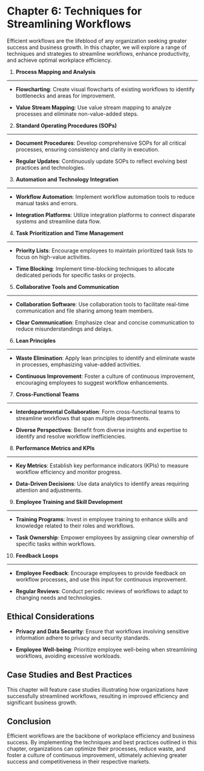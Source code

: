 Chapter 6: Techniques for Streamlining Workflows
================================================

Efficient workflows are the lifeblood of any organization seeking greater success and business growth. In this chapter, we will explore a range of techniques and strategies to streamline workflows, enhance productivity, and achieve optimal workplace efficiency.

1. **Process Mapping and Analysis**
-----------------------------------

* **Flowcharting**: Create visual flowcharts of existing workflows to identify bottlenecks and areas for improvement.

* **Value Stream Mapping**: Use value stream mapping to analyze processes and eliminate non-value-added steps.

2. **Standard Operating Procedures (SOPs)**
-------------------------------------------

* **Document Procedures**: Develop comprehensive SOPs for all critical processes, ensuring consistency and clarity in execution.

* **Regular Updates**: Continuously update SOPs to reflect evolving best practices and technologies.

3. **Automation and Technology Integration**
--------------------------------------------

* **Workflow Automation**: Implement workflow automation tools to reduce manual tasks and errors.

* **Integration Platforms**: Utilize integration platforms to connect disparate systems and streamline data flow.

4. **Task Prioritization and Time Management**
----------------------------------------------

* **Priority Lists**: Encourage employees to maintain prioritized task lists to focus on high-value activities.

* **Time Blocking**: Implement time-blocking techniques to allocate dedicated periods for specific tasks or projects.

5. **Collaborative Tools and Communication**
--------------------------------------------

* **Collaboration Software**: Use collaboration tools to facilitate real-time communication and file sharing among team members.

* **Clear Communication**: Emphasize clear and concise communication to reduce misunderstandings and delays.

6. **Lean Principles**
----------------------

* **Waste Elimination**: Apply lean principles to identify and eliminate waste in processes, emphasizing value-added activities.

* **Continuous Improvement**: Foster a culture of continuous improvement, encouraging employees to suggest workflow enhancements.

7. **Cross-Functional Teams**
-----------------------------

* **Interdepartmental Collaboration**: Form cross-functional teams to streamline workflows that span multiple departments.

* **Diverse Perspectives**: Benefit from diverse insights and expertise to identify and resolve workflow inefficiencies.

8. **Performance Metrics and KPIs**
-----------------------------------

* **Key Metrics**: Establish key performance indicators (KPIs) to measure workflow efficiency and monitor progress.

* **Data-Driven Decisions**: Use data analytics to identify areas requiring attention and adjustments.

9. **Employee Training and Skill Development**
----------------------------------------------

* **Training Programs**: Invest in employee training to enhance skills and knowledge related to their roles and workflows.

* **Task Ownership**: Empower employees by assigning clear ownership of specific tasks within workflows.

10. **Feedback Loops**
----------------------

* **Employee Feedback**: Encourage employees to provide feedback on workflow processes, and use this input for continuous improvement.

* **Regular Reviews**: Conduct periodic reviews of workflows to adapt to changing needs and technologies.

Ethical Considerations
----------------------

* **Privacy and Data Security**: Ensure that workflows involving sensitive information adhere to privacy and security standards.

* **Employee Well-being**: Prioritize employee well-being when streamlining workflows, avoiding excessive workloads.

Case Studies and Best Practices
-------------------------------

This chapter will feature case studies illustrating how organizations have successfully streamlined workflows, resulting in improved efficiency and significant business growth.

Conclusion
----------

Efficient workflows are the backbone of workplace efficiency and business success. By implementing the techniques and best practices outlined in this chapter, organizations can optimize their processes, reduce waste, and foster a culture of continuous improvement, ultimately achieving greater success and competitiveness in their respective markets.
